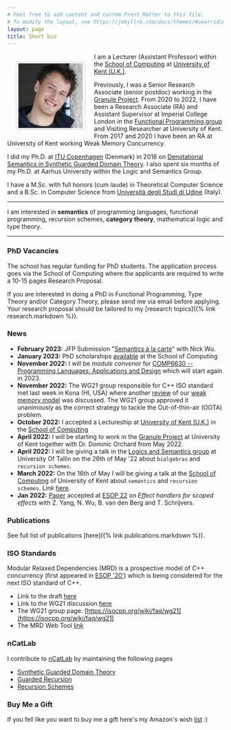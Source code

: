 ```yaml
---
# Feel free to add content and custom Front Matter to this file.
# To modify the layout, see https://jekyllrb.com/docs/themes/#overriding-theme-defaults
layout: page
title: Short bio
---
```


<img src="/assets/images/now.jpg" alt="Smiley face"
style="float:left;width:150px;height:150px;padding:3px 5px;border:1.5px solid
#ccc;margin:20px;"> 

I am a Lecturer (Assistant Professor) within the [School of
Computing](https://www.kent.ac.uk/computing) at [University of Kent
(U.K.)](https://www.kent.ac.uk). 

Previously, I was a Senior Research Associate (senior postdoc) working in the
[Granule Project](https://granule-project.github.io). From 2020 to 2022, I have
been a Research Associate (RA) and Assistant Supervisor at Imperial College
London in the [Functional Programming group](https://fp.doc.ic.ac.uk) and
Visiting Researcher at University of Kent. From 2017 and 2020 I have been an RA
at University of Kent working Weak Memory Concurrency.

I did my Ph.D. at [ITU Copenhagen](https://www.itu.dk) (Denmark) in 2016 on
[Denotational Semantics in Synthetic Guarded Domain
Theory](/assets/papers/paviotti-phdthesis.pdf). I also spent six months of my
Ph.D. at Aarhus University within the Logic and Semantics Group. 

I have a M.Sc. with full honors (cum laude) in Theoretical Computer Science and
a B.Sc. in Computer Science from [Università degli Studi di
Udine](https://www.uniud.it/it) (Italy).

---

I am interested in **semantics** of programming languages, functional
programming, recursion schemes, **category theory**, mathematical logic and type
theory. 

---

### PhD Vacancies
The school has regular funding for PhD students. The application process goes
via the School of Computing where the applicants are required to write a 10-15
pages Research Proposal. 

If you are interested in doing a PhD in Functional Programming, Type Theory
and/or Category Theory, please send me via email before applying. Your research
proposal should be tailored to my [research topics]({% link research.markdown
%}).

### News
- **February 2023:** JFP Submission "[Semantics à la carte](/assets/papers/jfp23.pdf)" with Nick Wu. 
- **January 2023:** PhD scholarships [available](/assets/phd-advert-2023.txt) at the School of Computing 
- **November 2022:** I will be *module convenor* for [COMP6630 -- Programming Languages: Applications and Design](https://www.kent.ac.uk/courses/modules/module/CO663) which will start again in 2023.   
- **November 2022:** The WG21 group responsible for C++ ISO standard met last week in Kona (HI, USA) where another [review](https://graymalk.in/iso-papers/p1780/p1780r2.html) of our [weak memory model](https://link.springer.com/content/pdf/10.1007/978-3-030-44914-8_22.pdf) was discussed. The WG21 group approved it unanimously as the correct strategy to tackle the Out-of-thin-air (OOTA) problem.
- **October 2022:** I accepted a Lectureship at [University of Kent (U.K.)](https://www.kent.ac.uk) in the [School of Computing](https://www.kent.ac.uk/computing)
- **April 2022:** I will be starting to work in the [Granule Project](https://granule-project.github.io) at University of Kent together with Dr. Dominic Orchard from May 2022.
- **April 2022:** I will be giving a talk in the [Logics and Semantics group](https://cs.ioc.ee/lsg/tsem/) at University Of Tallin on the 26th of May '22 about `bialgebras` and `recursion schemes`.
- **March 2022:** On the 16th of May I will be giving a talk at the [School of Computing](https://www.kent.ac.uk/computing) of University of Kent about `semantics` and `recursion schemes`. Link [here](https://www.kent.ac.uk/events/event/54383/fully-abstract-semantics-with-folds-and-unfolds-marco-paviotti).
- **Jan 2022:** [Paper](https://arxiv.org/abs/2201.10287) accepted at [ESOP 22](https://etaps.org/2022/esop) on *Effect handlers for scoped effects* with Z. Yang, N. Wu, B. van den Berg and T. Schrijvers. 


### Publications

See full list of publications [here]({% link publications.markdown %}).

### ISO Standards 

Modular Relaxed Dependencies (MRD) is a prospective model of C++ concurrency
(first appeared in [ESOP
'20'](https://link.springer.com/content/pdf/10.1007/978-3-030-44914-8_22.pdf))
which is being considered for the next ISO standard of C++. 
- Link to the draft [here](https://graymalk.in/iso-papers/p1780/p1780r2.html)
- Link to the WG21 discussion [here](https://eur01.safelinks.protection.outlook.com/?url=https%3A%2F%2Fgithub.com%2Fcplusplus%2Fpapers%2Fissues%2F554%23issuecomment-1311093994&amp;data=05%7C01%7CM.Paviotti%40kent.ac.uk%7C5e1fff970b0a4039205008dac71af6b3%7C51a9fa563f32449aa7213e3f49aa5e9a%7C0%7C0%7C638041215860503967%7CUnknown%7CTWFpbGZsb3d8eyJWIjoiMC4wLjAwMDAiLCJQIjoiV2luMzIiLCJBTiI6Ik1haWwiLCJXVCI6Mn0%3D%7C3000%7C%7C%7C&amp;sdata=V1PRIBvid5UxHNvEI2aOq2Rp4Sq9voNbcjb5rCEJ4sk%3D&amp;reserved=0)
- The WG21 group page: [https://isocpp.org/wiki/faq/wg21](https://isocpp.org/wiki/faq/wg21)
- The MRD Web Tool [link](https://www.cs.kent.ac.uk/projects/MRDer/)

### nCatLab

I contribute to [nCatLab](https://ncatlab.org/nlab/show/HomePage) by maintaining
the following pages 

- [Synthetic Guarded Domain Theory](https://ncatlab.org/nlab/show/synthetic+guarded+domain+theory)
- [Guarded Recursion](https://ncatlab.org/nlab/show/guarded+recursion)
- [Recursion Schemes](https://ncatlab.org/nlab/show/recursion+scheme)

### Buy Me a Gift
If you fell like you want to buy me a gift here's my Amazon's wish [list](https://www.amazon.co.uk/hz/wishlist/ls/10P2ZBPAA92EH?ref_=wl_share) :) 
